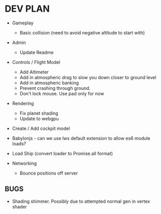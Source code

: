 # DEV PLAN

* Gameplay
  * Basic collision (need to avoid negative altitude to start with)

* Admin
  * Update Readme
* Controls / Flight Model
  * Add Altimeter
  * Add in atmospheric drag to slow you down closer to ground level
  * Add in atmospheric banking
  * Prevent crashing through ground.
  * Don't lock mouse. Use pad only for now
* Rendering
  * Fix planet shading
  * Update to webgpu
* Create / Add cockpit model
* Babylonjs - can we use lws default extension to allow es6 module loads? 
* Load Ship (convert loader to Promise.all format)
* Networking
  * Bounce positions off server

## BUGS
* Shading shimmer. Possibly due to attempted normal gen in vertex shader
